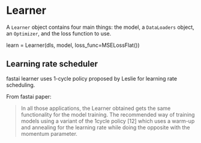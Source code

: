 # Learner

A `Learner` object contains four main things: the model, a `DataLoaders` object, an `Optimizer`, and the loss function to use. 

learn = Learner(dls, model, loss_func=MSELossFlat())

## Learning rate scheduler 
fastai learner uses 1-cycle policy proposed by Leslie for learning rate scheduling.

From fastai paper:
> In all those applications, the Learner obtained gets the same functionality for the model training. The recommended way of training models using a variant of the 1cycle policy [12] which uses a
warm-up and annealing for the learning rate while doing the opposite with the momentum parameter.